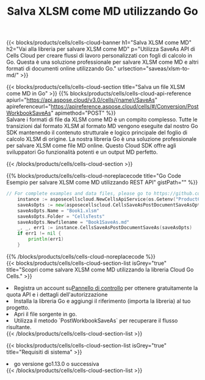 ﻿---
title:  Salva XLSM come MD utilizzando Go
description:  Utilizzando Aspose.Cells Cloud SDK per Go per salvare il file in formato XLSM come file in formato MD.
kwords: Excel, Save XLSM as MD, REST, Go
howto: How to save XLSM as MD using Aspose.Cells Cloud Go library.
---
{{< blocks/products/cells/cells-cloud-banner h1="Salva XLSM come MD" h2="Vai alla libreria per salvare XLSM come MD" p="Utilizza SaveAs API di Cells Cloud per creare flussi di lavoro personalizzati con fogli di calcolo in Go. Questa è una soluzione professionale per salvare XLSM come MD e altri formati di documenti online utilizzando Go." urlsection="saveas/xlsm-to-md/" >}}

{{< blocks/products/cells/cells-cloud-section title="Salva un file XLSM come MD in Go" >}}
{{% blocks/products/cells/cells-cloud-api-reference apiurl="https://api.aspose.cloud/v3.0/cells/{name}/SaveAs" apireferenceurl="https://apireference.aspose.cloud/cells/#/Conversion/PostWorkbookSaveAs" apimethod="POST" %}}
<br/>
Salvare i formati di file da XLSM come MD è un compito complesso. Tutte le transizioni dal formato XLSM al formato MD vengono eseguite dal nostro Go SDK mantenendo il contenuto strutturale e logico principale del foglio di calcolo XLSM di origine. La nostra libreria Go è una soluzione professionale per salvare XLSM come file MD online. Questo Cloud SDK offre agli sviluppatori Go funzionalità potenti e un output MD perfetto.

{{< /blocks/products/cells/cells-cloud-section >}}

{{% blocks/products/cells/cells-cloud-noreplacecode title="Go Code Esempio per salvare XLSM come MD utilizzando REST API" gistPath="" %}}
  
```go
// For complete examples and data files, please go to https://github.com/aspose-cells-cloud/aspose-cells-cloud-go/
    instance := asposecellscloud.NewCellsApiService(os.Getenv("ProductClientId"), os.Getenv("ProductClientSecret"))
    saveAsOpts := new(asposecellscloud.CellsSaveAsPostDocumentSaveAsOpts)
    saveAsOpts.Name = "Book1.xlsm"
    saveAsOpts.Folder = "CellsTests"
    saveAsOpts.Newfilename = "Book1SaveAs.md"
    _, _, err1 := instance.CellsSaveAsPostDocumentSaveAs(saveAsOpts)
    if err1 != nil {
	    println(err1)
    }
```
  
{{% /blocks/products/cells/cells-cloud-noreplacecode %}}
<br/>
{{< blocks/products/cells/cells-cloud-section-list isGrey="true" title="Scopri come salvare XLSM come MD utilizzando la libreria Cloud Go Cells." >}}
<li> Registra un account su<a href="https://dashboard.aspose.cloud/">Pannello di controllo</a> per ottenere gratuitamente la quota API e i dettagli dell'autorizzazione</li>
<li>Installa la libreria Go e aggiungi il riferimento (importa la libreria) al tuo progetto.</li>
<li>Apri il file sorgente in go.</li>
<li>Utilizza il metodo `PostWorkbookSaveAs` per recuperare il flusso risultante.</li>
{{< /blocks/products/cells/cells-cloud-section-list >}}

{{< blocks/products/cells/cells-cloud-section-list isGrey="true" title="Requisiti di sistema" >}}
<li>go versione go1.13.0 o successiva</li>
{{< /blocks/products/cells/cells-cloud-section-list >}}
